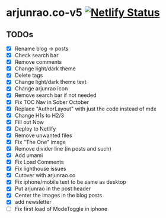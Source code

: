# arjunrao.co-v5 [![Netlify Status](https://api.netlify.com/api/v1/badges/c45b7d4b-618e-4cdc-8b61-9ee948baaae2/deploy-status)](https://app.netlify.com/sites/arjunraov5/deploys)

## TODOs

- [x] Rename blog -> posts
- [x] Check search bar
- [x] Remove comments
- [x] Change light/dark theme
- [x] Delete tags
- [x] Change light/dark theme text
- [x] Change arjunrao icon
- [x] Remove search bar if not needed
- [x] Fix TOC Nav in Sober October
- [x] Replace "AuthorLayout" with just the code instead of mdx
- [x] Change H1s to H2/3
- [x] Fill out Now
- [x] Deploy to Netlify
- [x] Remove unwanted files
- [x] Fix "The One" image
- [x] Remove divider line (in posts and such)
- [x] Add umami
- [x] Fix Load Comments
- [x] Fix lighthouse issues
- [x] Cutover with arjunrao.co
- [x] Fix iphone/mobile text to be same as desktop
- [x] Put arjunrao in the post header
- [x] Center the images in the blog posts
- [x] add newsletter
- [ ] Fix first load of ModeToggle in iphone
